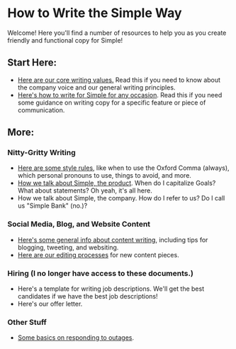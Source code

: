 # How to Write the Simple Way

Welcome! Here you'll find a number of resources to help you as you create friendly and functional copy for Simple!

## Start Here: 
 - [Here are our core writing values.](https://github.com/the-rachel/styles/blob/master/Simple/Big%20Stuff/styleguide.md) Read this if you need to know about the company voice and our general writing principles.
 - [Here's how to write for Simple for any occasion](https://github.com/the-rachel/styles/blob/master/Big%20Stuff/voiceandtone.md). Read this if you need some guidance on writing copy for a specific feature or piece of communication.

## More:

### Nitty-Gritty Writing
 - [Here are some style rules](https://github.com/the-rachel/styles/blob/master/Simple/Nitty-Gritty/strunkyfresh.md), like when to use the Oxford Comma (always), which personal pronouns to use, things to avoid, and more.
 - [How we talk about Simple, the product](https://github.com/the-rachel/styles/blob/master/Simple/Nitty-Gritty/features.md). When do I capitalize Goals? What about statements? Oh yeah, it's all here.
 - How we talk about Simple, the company. How do I refer to us? Do I call us "Simple Bank" (no.)?

### Social Media, Blog, and Website Content
 - [Here's some general info about content writing](https://github.com/the-rachel/styles/blob/master/Simple/Content/generalvoice.md), including tips for blogging, tweeting, and websiting.
 - [Here are our editing processes](https://github.com/the-rachel/styles/blob/master/Simple/Content/editing.md) for new content pieces.

### Hiring (I no longer have access to these documents.)
 - Here's a template for writing job descriptions. We'll get the best candidates if we have the best job descriptions!
 - Here's our offer letter.

### Other Stuff
 - [Some basics on responding to outages](https://github.com/the-rachel/styles/blob/master/Simple/Other/outages.md).
